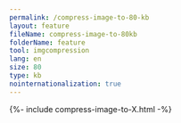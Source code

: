 ```yaml
---
permalink: /compress-image-to-80-kb
layout: feature
fileName: compress-image-to-80kb
folderName: feature
tool: imgcompression
lang: en
size: 80
type: kb
nointernationalization: true
---
```

{%- include compress-image-to-X.html -%}       
